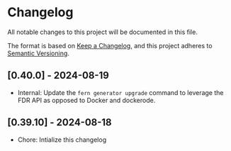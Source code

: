 # Changelog

All notable changes to this project will be documented in this file.

The format is based on [Keep a Changelog](https://keepachangelog.com/en/1.0.0/),
and this project adheres to [Semantic Versioning](https://semver.org/spec/v2.0.0.html).

## [0.40.0] - 2024-08-19

- Internal: Update the `fern generator upgrade` command to leverage the FDR API as opposed to Docker and dockerode.

## [0.39.10] - 2024-08-18

- Chore: Intialize this changelog
